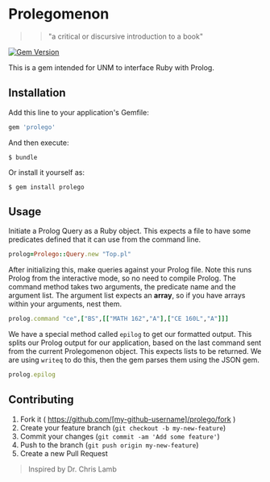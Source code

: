 # Prolegomenon
>> "a critical or discursive introduction to a book"

[![Gem Version](https://badge.fury.io/rb/prolego.svg)](http://badge.fury.io/rb/prolego)

This is a gem intended for UNM to interface Ruby with Prolog.

## Installation

Add this line to your application's Gemfile:

```ruby
gem 'prolego'
```

And then execute:

    $ bundle

Or install it yourself as:

    $ gem install prolego

## Usage

Initiate a Prolog Query as a Ruby object. This expects a file to have some
predicates defined that it can use from the command line.

```ruby
prolog=Prolego::Query.new "Top.pl"
```

After initializing this, make queries against your Prolog file. Note this runs
Prolog from the interactive mode, so no need to compile Prolog. The command
method takes two arguments, the predicate name and the argument list. The
argument list expects an **array**, so if you have arrays within your arguments,
nest them.

```ruby
prolog.command "ce",["BS",[["MATH 162","A"],["CE 160L","A"]]]
```

We have a special method called `epilog` to get our formatted output. This
splits our Prolog output for our application, based on the last command sent
from the current Prolegomenon object. This expects lists to be returned. We are
using `writeq` to do this, then the gem parses them using the JSON gem.

```ruby
prolog.epilog
```

## Contributing

1. Fork it ( https://github.com/[my-github-username]/prolego/fork )
2. Create your feature branch (`git checkout -b my-new-feature`)
3. Commit your changes (`git commit -am 'Add some feature'`)
4. Push to the branch (`git push origin my-new-feature`)
5. Create a new Pull Request

> Inspired by Dr. Chris Lamb
